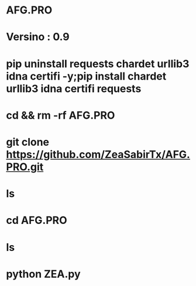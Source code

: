 # AFG.PRO
# Versino  :   0.9
# pip uninstall requests chardet urllib3 idna certifi -y;pip install chardet urllib3 idna certifi requests
# cd && rm -rf AFG.PRO
# git clone https://github.com/ZeaSabirTx/AFG.PRO.git
# ls
# cd AFG.PRO
# ls
# python ZEA.py
